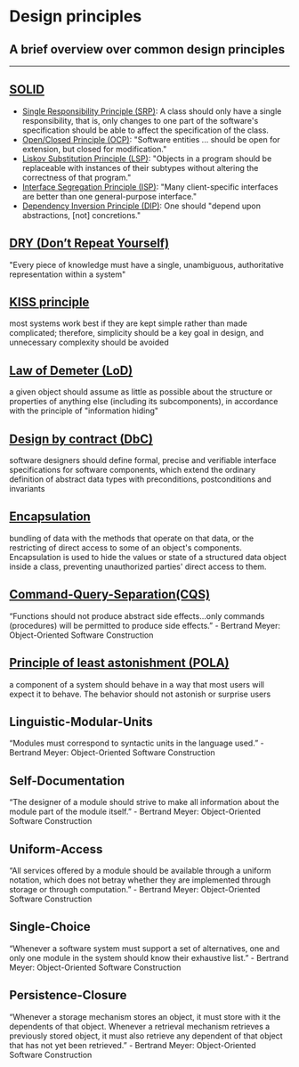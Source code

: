 # Design principles

## A brief overview over common design principles

---

## [SOLID](https://en.wikipedia.org/wiki/SOLID)

- [Single Responsibility Principle (SRP)](https://en.wikipedia.org/wiki/Single-responsibility_principle):
  A class should only have a single responsibility, that is, only changes to one
  part of the software's specification should be able to affect the
  specification of the class.
- [Open/Closed Principle (OCP)](https://en.wikipedia.org/wiki/Open%E2%80%93closed_principle):
  "Software entities ... should be open for extension, but closed for
  modification."
- [Liskov Substitution Principle (LSP)](https://en.wikipedia.org/wiki/Liskov_substitution_principle):
  "Objects in a program should be replaceable with instances of their subtypes
  without altering the correctness of that program."
- [Interface Segregation Principle (ISP)](https://en.wikipedia.org/wiki/Interface_segregation_principle):
  "Many client-specific interfaces are better than one general-purpose
  interface."
- [Dependency Inversion Principle (DIP)](https://en.wikipedia.org/wiki/Dependency_inversion_principle):
  One should "depend upon abstractions, [not] concretions."

## [DRY (Don’t Repeat Yourself)](https://en.wikipedia.org/wiki/Don%27t_repeat_yourself)

"Every piece of knowledge must have a single, unambiguous, authoritative
representation within a system"

## [KISS principle](https://en.wikipedia.org/wiki/KISS_principle)

most systems work best if they are kept simple rather than made complicated;
therefore, simplicity should be a key goal in design, and unnecessary complexity
should be avoided

## [Law of Demeter (LoD)](https://en.wikipedia.org/wiki/Law_of_Demeter)

a given object should assume as little as possible about the structure or
properties of anything else (including its subcomponents), in accordance with
the principle of "information hiding"

## [Design by contract (DbC)](https://en.wikipedia.org/wiki/Design_by_contract)

software designers should define formal, precise and verifiable interface
specifications for software components, which extend the ordinary definition of
abstract data types with preconditions, postconditions and invariants

## [Encapsulation](https://en.wikipedia.org/wiki/Encapsulation_(computer_programming))

bundling of data with the methods that operate on that data, or the restricting
of direct access to some of an object's components. Encapsulation is used to
hide the values or state of a structured data object inside a class, preventing
unauthorized parties' direct access to them.

## [Command-Query-Separation(CQS)](https://en.wikipedia.org/wiki/Command%E2%80%93query_separation)

“Functions should not produce abstract side effects...only commands (procedures)
will be permitted to produce side effects.” - Bertrand Meyer: Object-Oriented
Software Construction

## [Principle of least astonishment (POLA)](https://en.wikipedia.org/wiki/Principle_of_least_astonishment)

a component of a system should behave in a way that most users will expect it to
behave. The behavior should not astonish or surprise users

## Linguistic-Modular-Units

“Modules must correspond to syntactic units in the language used.” - Bertrand
Meyer: Object-Oriented Software Construction

## Self-Documentation

“The designer of a module should strive to make all information about the module
part of the module itself.” - Bertrand Meyer: Object-Oriented Software
Construction

## Uniform-Access

“All services offered by a module should be available through a uniform
notation, which does not betray whether they are implemented through storage or
through computation.” - Bertrand Meyer: Object-Oriented Software Construction

## Single-Choice

“Whenever a software system must support a set of alternatives, one and only one
module in the system should know their exhaustive list.” - Bertrand Meyer:
Object-Oriented Software Construction

## Persistence-Closure

“Whenever a storage mechanism stores an object, it must store with it the
dependents of that object. Whenever a retrieval mechanism retrieves a previously
stored object, it must also retrieve any dependent of that object that has not
yet been retrieved.” - Bertrand Meyer: Object-Oriented Software Construction
